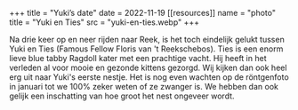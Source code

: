 +++
title = "Yuki’s date"
date = 2022-11-19
[[resources]]
name = "photo"
title = "Yuki en Ties"
src = "yuki-en-ties.webp"
+++

Na drie keer op en neer rijden naar Reek, is het toch eindelijk gelukt tussen Yuki en Ties (Famous Fellow Floris van 't
Reekschebos). Ties is een enorm lieve blue tabby Ragdoll kater met een prachtige vacht. Hij heeft in het verleden al
voor mooie en gezonde kittens gezorgd. Wij kijken dan ook heel erg uit naar Yuki's eerste nestje. Het is nog even
wachten op de röntgenfoto in januari tot we 100% zeker weten of ze zwanger is. We hebben dan ook gelijk een inschatting
van hoe groot het nest ongeveer wordt.